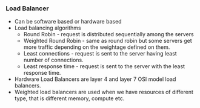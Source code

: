 ### Load Balancer

- Can be software based or hardware based
- Load balancing algorithms
  - Round Robin - request is distributed sequentially among the servers
  - Weighted Round Robin - same as round robin but some servers get more traffic depending on the weightage defined on them.
  - Least connections - request is sent to the server having least number of connections.
  - Least response time - request is sent to the server with the least response time.
- Hardware Load Balancers are layer 4 and layer 7 OSI model load balancers.
- Weighted load balancers are used when we have resources of different type, that is different memory, compute etc.
